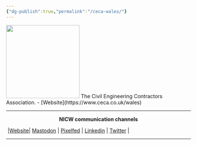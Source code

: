 ```yaml
---
{"dg-publish":true,"permalink":"/ceca-wales/"}
---
```


<img src="https://www.ceca.co.uk/wp-content/uploads/2018/04/ceca-320.png" height="200">
The Civil Engineering Contractors Association.
- [Website](https://www.ceca.co.uk/wales) 


***
<p style="text-align: center;font-weight:bold";>NICW communication channels</p>

󠁧 |[Website](https://nationalinfrastructurecommission.wales)| [Mastodon](https://toot.wales/@NICW) | [Pixelfed](https://pix.toot.wales/NICW) | [Linkedin](https://www.linkedin.com/company/26268509/) | [Twitter](https://twitter.com/InfraCommCymru) |
***
